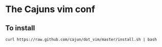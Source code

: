 # The Cajuns vim conf

## To install
``curl https://raw.github.com/cajun/dot_vim/master/install.sh | bash``
